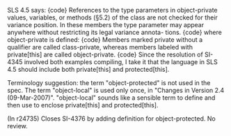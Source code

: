 SLS 4.5 says:
{code}
References to the type parameters in object-private values, variables,
or methods (§5.2) of the class are not checked for their variance
position. In these members the type parameter may appear anywhere
without restricting its legal variance annota- tions.
{code}
where object-private is defined:
{code}
Members marked private without a qualifier are called class-private,
whereas members labeled with private[this] are called object-private.
{code}
Since the resolution of SI-4345 involved both examples compiling, I take it that the language in SLS 4.5 should include both private[this] and protected[this].

Terminology suggestion: the term "object-protected" is not used in the spec.  The term "object-local" is used only once, in "Changes in Version 2.4 (09-Mar-2007)".  "object-local" sounds like a sensible term to define and then use to enclose private[this] and protected[this].

(In r24735) Closes SI-4376 by adding definition for object-protected. No review.
